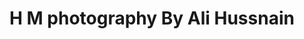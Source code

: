 ---
title: "H M photography By Ali Hussnain"
url: /karachi/h-m-photography-by-ali-hussnain/
shop: photo
---